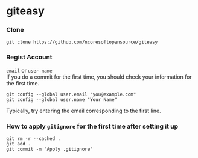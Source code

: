 # giteasy

### Clone
```git
git clone https://github.com/ncoresoftopensource/giteasy
```

### Regist Account
`email` or `user-name`   
If you do a commit for the first time, you should check your information for the first time.
```
git config --global user.email "you@example.com"
git config --global user.name "Your Name"
```
Typically, try entering the email corresponding to the first line.

### How to apply `gitignore` for the first time after setting it up
```git
git rm -r --cached .
git add .
git commit -m "Apply .gitignore"
```
